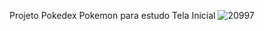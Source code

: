 Projeto Pokedex Pokemon para estudo
Tela Inicial
![20997](https://user-images.githubusercontent.com/40298963/110064402-cc632180-7d4b-11eb-996f-ac950fc44d2a.jpg)


